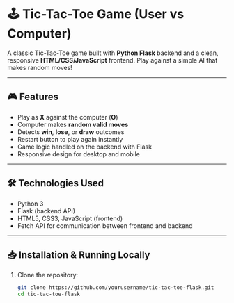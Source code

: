 # 🕹️ Tic-Tac-Toe Game (User vs Computer)

A classic Tic-Tac-Toe game built with **Python Flask** backend and a clean, responsive **HTML/CSS/JavaScript** frontend. Play against a simple AI that makes random moves!

---

## 🎮 Features

- Play as **X** against the computer (**O**)
- Computer makes **random valid moves**
- Detects **win**, **lose**, or **draw** outcomes
- Restart button to play again instantly
- Game logic handled on the backend with Flask
- Responsive design for desktop and mobile

---

## 🛠️ Technologies Used

- Python 3
- Flask (backend API)
- HTML5, CSS3, JavaScript (frontend)
- Fetch API for communication between frontend and backend

---

## 📥 Installation & Running Locally

1. Clone the repository:

   ```bash
   git clone https://github.com/yourusername/tic-tac-toe-flask.git
   cd tic-tac-toe-flask
